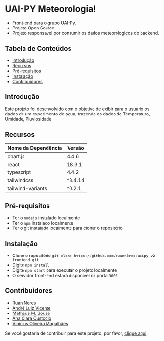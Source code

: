 # UAI-PY Meteorologia!

- Front-end para o grupo UAI-Py.
- Projeto Open Source.
- Projeto responsavel por consumir os dados meteorologicos do backend.


## Tabela de Conteúdos

- [Introdução](#introdução)
- [Recursos](#recursos)
- [Pré-requisitos](#pré-requisitos)
- [Instalação](#instalação)
- [Contribuidores](#contribuidores)

## Introdução

Este projeto foi desenvolvido com o objetivo de exibir para o usuario os dados de um experimento de agua, trazendo os dados de Temperatura, Umidade, Pluviosidade

## Recursos

| Nome da Dependência | Versão  |
| ------------------- | ------- | 
| chart.js       | 4.4.6   | 
| react       | 18.3.1   | 
| typescript       | 4.4.2   |
| tailwindcss       | ^3.4.14   |
| tailwind-variants       | ^0.2.1   |

## Pré-requisitos

* Ter o `nodejs` instalado localmente
* Ter o `npm` instalado localmente
* Ter o git instalado localmente para clonar o repositório
  
## Instalação

* Clone o repositório `git clone https://github.com/ruann3res/uaipy-v2-frontend.git`
* Digite `npm install`
* Digite `npm start` para executar o projeto localmente.
* O servidor front-end estará disponível na porta `3000`.

## Contribuidores

- [Ruan Neres](https://github.com/ruann3res)
- [André Luiz Vicente](https://github.com/andrelvicent-zup)
- [Matheus M. Sousa](https://github.com/Matheus21sousa)
- [Ana Clara Custodio](https://github.com/stclaire1)
- [Vinicius Oliveira Magalhães](https://github.com/Viniciusom13)

Se você gostaria de contribuir para este projeto, por favor, [clique aqui](https://docs.google.com/forms/d/e/1FAIpQLSfUGo8TagcyfmRdbWNL_YFgYgXnfqWSfaaCn--aW4Fs6lnhxA/viewform).

